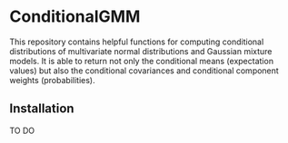 # ConditionalGMM
This repository contains helpful functions for computing conditional distributions of multivariate normal distributions and Gaussian mixture models. It is able to return not only the conditional means (expectation values) but also the conditional covariances and conditional component weights (probabilities).

## Installation

TO DO